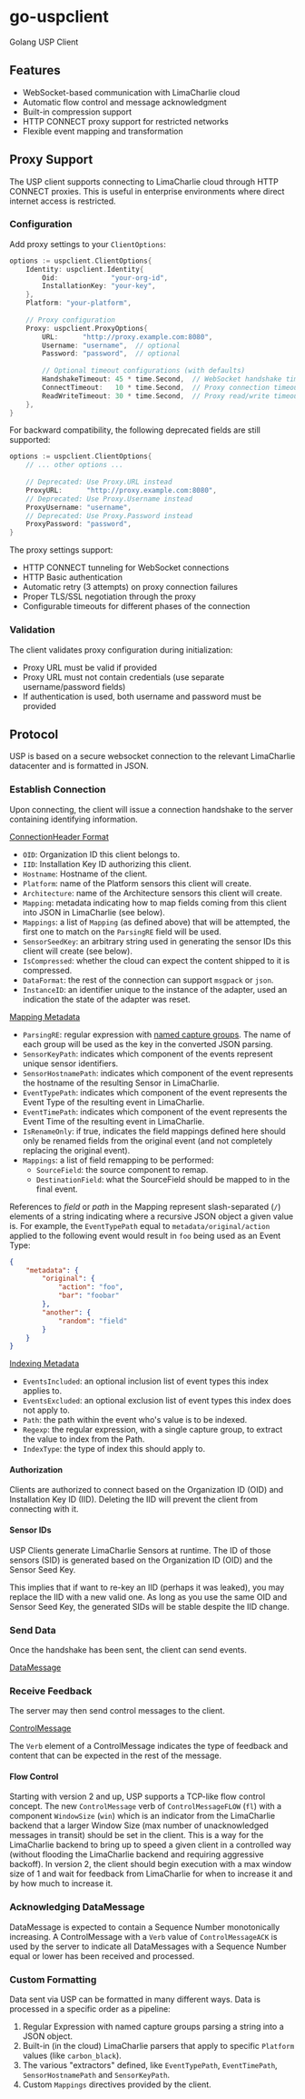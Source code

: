 # go-uspclient
Golang USP Client

## Features
- WebSocket-based communication with LimaCharlie cloud
- Automatic flow control and message acknowledgment
- Built-in compression support
- HTTP CONNECT proxy support for restricted networks
- Flexible event mapping and transformation

## Proxy Support
The USP client supports connecting to LimaCharlie cloud through HTTP CONNECT proxies. This is useful in enterprise environments where direct internet access is restricted.

### Configuration
Add proxy settings to your `ClientOptions`:

```go
options := uspclient.ClientOptions{
    Identity: uspclient.Identity{
        Oid:             "your-org-id",
        InstallationKey: "your-key",
    },
    Platform: "your-platform",
    
    // Proxy configuration
    Proxy: uspclient.ProxyOptions{
        URL:      "http://proxy.example.com:8080",
        Username: "username",  // optional
        Password: "password",  // optional
        
        // Optional timeout configurations (with defaults)
        HandshakeTimeout: 45 * time.Second,  // WebSocket handshake timeout
        ConnectTimeout:   10 * time.Second,  // Proxy connection timeout
        ReadWriteTimeout: 30 * time.Second,  // Proxy read/write timeout
    },
}
```

For backward compatibility, the following deprecated fields are still supported:
```go
options := uspclient.ClientOptions{
    // ... other options ...
    
    // Deprecated: Use Proxy.URL instead
    ProxyURL:      "http://proxy.example.com:8080",
    // Deprecated: Use Proxy.Username instead
    ProxyUsername: "username",
    // Deprecated: Use Proxy.Password instead
    ProxyPassword: "password",
}
```

The proxy settings support:
- HTTP CONNECT tunneling for WebSocket connections
- HTTP Basic authentication
- Automatic retry (3 attempts) on proxy connection failures
- Proper TLS/SSL negotiation through the proxy
- Configurable timeouts for different phases of the connection

### Validation
The client validates proxy configuration during initialization:
- Proxy URL must be valid if provided
- Proxy URL must not contain credentials (use separate username/password fields)
- If authentication is used, both username and password must be provided

## Protocol
USP is based on a secure websocket connection to the relevant LimaCharlie datacenter and is formatted in JSON.

### Establish Connection
Upon connecting, the client will issue a connection handshake to the server containing identifying information.

[ConnectionHeader Format](https://github.com/refractionPOINT/go-uspclient/blob/master/protocol/auth.go)

* `OID`: Organization ID this client belongs to.
* `IID`: Installation Key ID authorizing this client.
* `Hostname`: Hostname of the client.
* `Platform`: name of the Platform sensors this client will create.
* `Architecture`: name of the Architecture sensors this client will create.
* `Mapping`: metadata indicating how to map fields coming from this client into JSON in LimaCharlie (see below).
* `Mappings`: a list of `Mapping` (as defined above) that will be attempted, the first one to match on the `ParsingRE` field will be used.
* `SensorSeedKey`: an arbitrary string used in generating the sensor IDs this client will create (see below).
* `IsCompressed`: whether the cloud can expect the content shipped to it is compressed.
* `DataFormat`: the rest of the connection can support `msgpack` or `json`.
* `InstanceID`: an identifier unique to the instance of the adapter, used an indication the state of the adapter was reset.

[Mapping Metadata](https://github.com/refractionPOINT/go-uspclient/blob/master/protocol/mapping.go)
* `ParsingRE`: regular expression with [named capture groups](https://github.com/StefanSchroeder/Golang-Regex-Tutorial/blob/master/01-chapter2.markdown#named-matches). The name of each group will be used as the key in the converted JSON parsing.
* `SensorKeyPath`: indicates which component of the events represent unique sensor identifiers.
* `SensorHostnamePath`: indicates which component of the event represents the hostname of the resulting Sensor in LimaCharlie.
* `EventTypePath`: indicates which component of the event represents the Event Type of the resulting event in LimaCharlie.
* `EventTimePath`: indicates which component of the event represents the Event Time of the resulting event in LimaCharlie.
* `IsRenameOnly`: if true, indicates the field mappings defined here should only be renamed fields from the original event (and not completely replacing the original event).
* `Mappings`: a list of field remapping to be performed:
  * `SourceField`: the source component to remap.
  * `DestinationField`: what the SourceField should be mapped to in the final event.

References to _field_ or _path_ in the Mapping represent slash-separated (`/`) elements of a string indicating where a recursive JSON object a given value is.
For example, the `EventTypePath` equal to `metadata/original/action` applied to the following event would result in `foo` being used as an Event Type:

```json
{
    "metadata": {
        "original": {
            "action": "foo",
            "bar": "foobar"
        },
        "another": {
            "random": "field"
        }
    }
}
```

[Indexing Metadata](https://github.com/refractionPOINT/go-uspclient/blob/master/protocol/indexing.go)
* `EventsIncluded`: an optional inclusion list of event types this index applies to.
* `EventsExcluded`: an optional exclusion list of event types this index does not apply to.
* `Path`: the path within the event who's value is to be indexed.
* `Regexp`: the regular expression, with a single capture group, to extract the value to index from the Path.
* `IndexType`: the type of index this should apply to.

#### Authorization
Clients are authorized to connect based on the Organization ID (OID) and Installation Key ID (IID). Deleting the IID will prevent the client from connecting with it.

#### Sensor IDs
USP Clients generate LimaCharlie Sensors at runtime. The ID of those sensors (SID) is generated based on the Organization ID (OID) and the Sensor Seed Key.

This implies that if want to re-key an IID (perhaps it was leaked), you may replace the IID with a new valid one. As long as you use the same OID and Sensor Seed Key, the generated SIDs will be stable despite the IID change.

### Send Data
Once the handshake has been sent, the client can send events.

[DataMessage](https://github.com/refractionPOINT/go-uspclient/blob/master/protocol/messages.go)

### Receive Feedback
The server may then send control messages to the client.

[ControlMessage](https://github.com/refractionPOINT/go-uspclient/blob/master/protocol/messages.go)

The `Verb` element of a ControlMessage indicates the type of feedback and content that can be expected in the rest of the message.

#### Flow Control
Starting with version 2 and up, USP supports a TCP-like flow control concept. The new `ControlMessage` verb of `ControlMessageFLOW` (`fl`) with a component `WindowSize` (`win`) which is an indicator from the LimaCharlie backend that a larger Window Size (max number of unacknowledged messages in transit) should be set in the client. This is a way for the LimaCharlie backend to bring up to speed a given client in a controlled way (without flooding the LimaCharlie backend and requiring aggressive backoff). In version 2, the client should begin execution with a max window size of 1 and wait for feedback from LimaCharlie for when to increase it and by how much to increase it.

### Acknowledging DataMessage

DataMessage is expected to contain a Sequence Number monotonically increasing. A ControlMessage with a `Verb` value of `ControlMessageACK` is used by the server to indicate all DataMessages with a Sequence Number equal or lower has been received and processed.

### Custom Formatting
Data sent via USP can be formatted in many different ways. Data is processed in a specific order as a pipeline:
1. Regular Expression with named capture groups parsing a string into a JSON object.
1. Built-in (in the cloud) LimaCharlie parsers that apply to specific `Platform` values (like `carbon_black`).
1. The various "extractors" defined, like `EventTypePath`, `EventTimePath`, `SensorHostnamePath` and `SensorKeyPath`.
1. Custom `Mappings` directives provided by the client.
